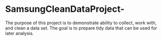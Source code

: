 # SamsungCleanDataProject-
The purpose of this project is to demonstrate ability to collect, work with, and clean a data set. The goal is to prepare tidy data that can be used for later analysis.
